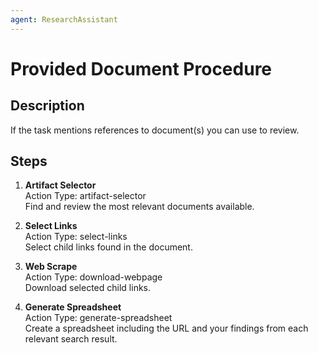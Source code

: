 ```yaml
---
agent: ResearchAssistant
---
```


# Provided Document Procedure

## Description
If the task mentions references to document(s) you can use to review.

## Steps
1. **Artifact Selector**  
   Action Type: artifact-selector  
   Find and review the most relevant documents available.

2. **Select Links**  
   Action Type: select-links  
   Select child links found in the document.

3. **Web Scrape**  
   Action Type: download-webpage  
   Download selected child links.

4. **Generate Spreadsheet**  
   Action Type: generate-spreadsheet  
   Create a spreadsheet including the URL and your findings from each relevant search result.
